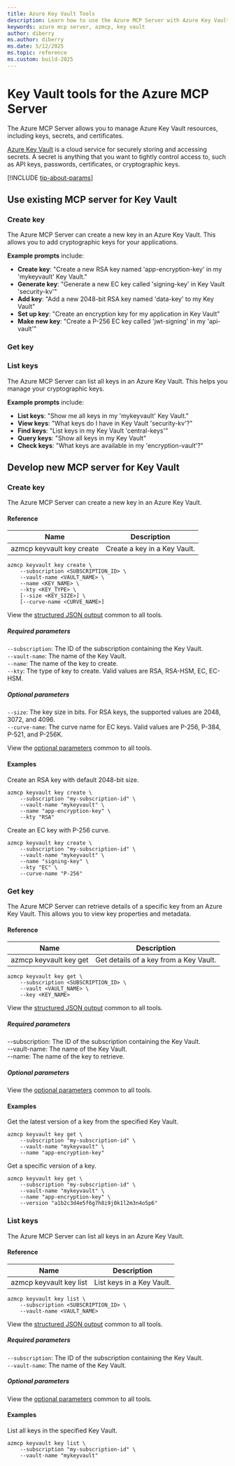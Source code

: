 ```yaml
---
title: Azure Key Vault Tools 
description: Learn how to use the Azure MCP Server with Azure Key Vault keys.
keywords: azure mcp server, azmcp, key vault
author: diberry
ms.author: diberry
ms.date: 5/12/2025
ms.topic: reference
ms.custom: build-2025
--- 
```

# Key Vault tools for the Azure MCP Server

The Azure MCP Server allows you to manage Azure Key Vault resources, including keys, secrets, and certificates.

[Azure Key Vault](/azure/key-vault/general/overview) is a cloud service for securely storing and accessing secrets. A secret is anything that you want to tightly control access to, such as API keys, passwords, certificates, or cryptographic keys.

[!INCLUDE [tip-about-params](../includes/tools/parameter-consideration.md)]

## Use existing MCP server for Key Vault


### Create key

The Azure MCP Server can create a new key in an Azure Key Vault. This allows you to add cryptographic keys for your applications.

**Example prompts** include:

- **Create key**: "Create a new RSA key named 'app-encryption-key' in my 'mykeyvault' Key Vault."
- **Generate key**: "Generate a new EC key called 'signing-key' in Key Vault 'security-kv'"
- **Add key**: "Add a new 2048-bit RSA key named 'data-key' to my Key Vault"
- **Set up key**: "Create an encryption key for my application in Key Vault"
- **Make new key**: "Create a P-256 EC key called 'jwt-signing' in my 'api-vault'"

### Get key

### List keys

The Azure MCP Server can list all keys in an Azure Key Vault. This helps you manage your cryptographic keys.

**Example prompts** include:

- **List keys**: "Show me all keys in my 'mykeyvault' Key Vault."
- **View keys**: "What keys do I have in Key Vault 'security-kv'?"
- **Find keys**: "List keys in my Key Vault 'central-keys'"
- **Query keys**: "Show all keys in my Key Vault"
- **Check keys**: "What keys are available in my 'encryption-vault'?"




## Develop new MCP server for Key Vault

### Create key

The Azure MCP Server can create a new key in an Azure Key Vault.

#### Reference

| Name            | Description               |
|-----------------|--------------------------|
| azmcp keyvault key create | Create a key in a Key Vault.|

```console
azmcp keyvault key create \
    --subscription <SUBSCRIPTION_ID> \
    --vault-name <VAULT_NAME> \
    --name <KEY_NAME> \
    --kty <KEY_TYPE> \
    [--size <KEY_SIZE>] \
    [--curve-name <CURVE_NAME>]
```

View the [structured JSON output](get-started.md#response-format-common-to-all-tools) common to all tools.

##### Required parameters

`--subscription`: The ID of the subscription containing the Key Vault.<br>
`--vault-name`: The name of the Key Vault.<br>
`--name`: The name of the key to create.<br>
`--kty`: The type of key to create. Valid values are RSA, RSA-HSM, EC, EC-HSM.

##### Optional parameters

`--size`: The key size in bits. For RSA keys, the supported values are 2048, 3072, and 4096.<br>
`--curve-name`: The curve name for EC keys. Valid values are P-256, P-384, P-521, and P-256K.

View the [optional parameters](get-started.md#optional-parameters-common-to-all-tools) common to all tools.

#### Examples

Create an RSA key with default 2048-bit size.

```console
azmcp keyvault key create \
    --subscription "my-subscription-id" \
    --vault-name "mykeyvault" \
    --name "app-encryption-key" \
    --kty "RSA"
```

Create an EC key with P-256 curve.

```console
azmcp keyvault key create \
    --subscription "my-subscription-id" \
    --vault-name "mykeyvault" \
    --name "signing-key" \
    --kty "EC" \
    --curve-name "P-256"
```

### Get key

The Azure MCP Server can retrieve details of a specific key from an Azure Key Vault. This allows you to view key properties and metadata.


#### Reference

| Name            | Description               |
|-----------------|--------------------------|
| azmcp keyvault key get | Get details of a key from a Key Vault.|


```console
azmcp keyvault key get \
    --subscription <SUBSCRIPTION_ID> \
    --vault <VAULT_NAME> \
    --key <KEY_NAME>
```

View the [structured JSON output](get-started.md#response-format-common-to-all-tools) common to all tools.

##### Required parameters

--subscription: The ID of the subscription containing the Key Vault.<br> --vault-name: The name of the Key Vault.<br> --name: The name of the key to retrieve.

##### Optional parameters

View the [optional parameters](get-started.md#optional-parameters-common-to-all-tools) common to all tools.

#### Examples

Get the latest version of a key from the specified Key Vault.

```console
azmcp keyvault key get \
    --subscription "my-subscription-id" \
    --vault-name "mykeyvault" \
    --name "app-encryption-key"
```

Get a specific version of a key.

```console
azmcp keyvault key get \
    --subscription "my-subscription-id" \
    --vault-name "mykeyvault" \
    --name "app-encryption-key" \
    --version "a1b2c3d4e5f6g7h8i9j0k1l2m3n4o5p6"
```

### List keys

The Azure MCP Server can list all keys in an Azure Key Vault.

#### Reference

| Name            | Description               |
|-----------------|--------------------------|
| azmcp keyvault key list | List keys in a Key Vault.|

```console
azmcp keyvault key list \
    --subscription <SUBSCRIPTION_ID> \
    --vault-name <VAULT_NAME>
```

View the [structured JSON output](get-started.md#response-format-common-to-all-tools) common to all tools.

##### Required parameters

`--subscription`: The ID of the subscription containing the Key Vault.<br>
`--vault-name`: The name of the Key Vault.

##### Optional parameters

View the [optional parameters](get-started.md#optional-parameters-common-to-all-tools) common to all tools.

#### Examples

List all keys in the specified Key Vault.

```console
azmcp keyvault key list \
    --subscription "my-subscription-id" \
    --vault-name "mykeyvault"
```
